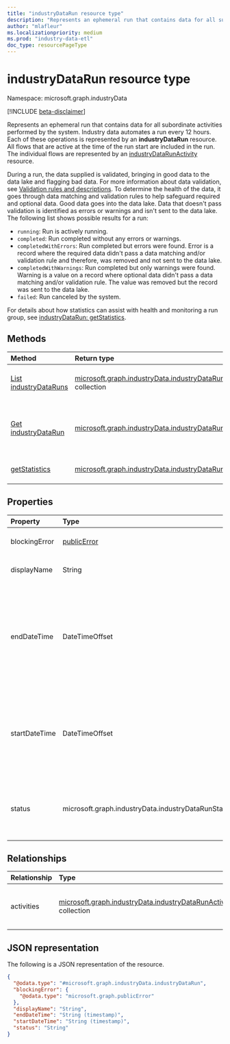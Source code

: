 ```yaml
---
title: "industryDataRun resource type"
description: "Represents an ephemeral run that contains data for all subordinate activities performed by the system."
author: "mlafleur"
ms.localizationpriority: medium
ms.prod: "industry-data-etl"
doc_type: resourcePageType
---
```


# industryDataRun resource type

Namespace: microsoft.graph.industryData

[!INCLUDE [beta-disclaimer](../../includes/beta-disclaimer.md)]

Represents an ephemeral run that contains data for all subordinate activities performed by the system. Industry data automates a run every 12 hours. Each of these operations is represented by an **industryDataRun** resource. All flows that are active at the time of the run start are included in the run. The individual flows are represented by an [industryDataRunActivity](industrydata-industrydatarunactivity.md) resource.

During a run, the data supplied is validated, bringing in good data to the data lake and flagging bad data. For more information about data validation, see [Validation rules and descriptions](/schooldatasync/validation-rules-and-descriptions). To determine the health of the data, it goes through data matching and validation rules to help safeguard required and optional data. Good data goes into the data lake. Data that doesn't pass validation is identified as errors or warnings and isn't sent to the data lake. The following list shows possible results for a run:

- `running`: Run is actively running.
- `completed`: Run completed without any errors or warnings.
- `completedWithErrors`: Run completed but errors were found. Error is a record where the required data didn't pass a data matching and/or validation rule and therefore, was removed and not sent to the data lake.
- `completedWithWarnings`: Run completed but only warnings were found. Warning is a value on a record where optional data didn't pass a data matching and/or validation rule. The value was removed but the record was sent to the data lake.
- `failed`: Run canceled by the system.

For details about how statistics can assist with health and monitoring a run group, see [industryDataRun: getStatistics](../api/industrydata-industrydatarun-getstatistics.md).

## Methods

| Method                                                                | Return type                                                                                         | Description                                                                                            |
| :-------------------------------------------------------------------- | :-------------------------------------------------------------------------------------------------- | :----------------------------------------------------------------------------------------------------- |
| [List industryDataRuns](../api/industrydata-industrydatarun-list.md)  | [microsoft.graph.industryData.industryDataRun](industrydata-industrydatarun.md) collection          | Get a list of the [industryDataRun](industrydata-industrydatarun.md) objects and their properties.     |
| [Get industryDataRun](../api/industrydata-industrydatarun-get.md)     | [microsoft.graph.industryData.industryDataRun](industrydata-industrydatarun.md)                     | Read the properties and relationships of an [industryDataRun](industrydata-industrydatarun.md) object. |
| [getStatistics](../api/industrydata-industrydatarun-getstatistics.md) | [microsoft.graph.industryData.industryDataRunStatistics](industrydata-industrydatarunstatistics.md) | Calculate statistics for a run group.                                                                  |

## Properties

| Property      | Type                          | Description                                                                                                                                                                                                                                                   |
| :------------ | :---------------------------- | :------------------------------------------------------------------------------------------------------------------------------------------------------------------------------------------------------------------------------------------------------------ |
| blockingError | [publicError](publicerror.md) | An error object to diagnose critical failures in the run.                                                                                                                                                                                                     |
| displayName   | String                        | The name of the run for rendering in a user interface.                                                                                                                                                                                                        |
| endDateTime   | DateTimeOffset                | The date and time when the run finished or null if the run is still in-progress. The Timestamp type represents date and time information using ISO 8601 format and is always in UTC time. For example, midnight UTC on `Jan 1, 2014 is 2014-01-01T00:00:00Z`. |
| startDateTime | DateTimeOffset                | The date and time when the run started. The Timestamp type represents date and time information using ISO 8601 format and is always in UTC time. For example, midnight UTC on `Jan 1, 2014 is 2014-01-01T00:00:00Z`.                                          |
| status        | microsoft.graph.industryData.industryDataRunStatus         | The current status of the run. The possible values are: `running`, `failed`, `completed`, `completedWithErrors`, `completedWithWarnings`, `unknownFutureValue`.                                                                                               |

## Relationships

| Relationship | Type                                                                                                       | Description                                     |
| :----------- | :--------------------------------------------------------------------------------------------------------- | :---------------------------------------------- |
| activities   | [microsoft.graph.industryData.industryDataRunActivity](industrydata-industrydatarunactivity.md) collection | The set of activities performed during the run. |

## JSON representation

The following is a JSON representation of the resource.

<!-- {
  "blockType": "resource",
  "keyProperty": "id",
  "@odata.type": "microsoft.graph.industryData.industryDataRun",
  "openType": false
}
-->

```json
{
  "@odata.type": "#microsoft.graph.industryData.industryDataRun",
  "blockingError": {
    "@odata.type": "microsoft.graph.publicError"
  },
  "displayName": "String",
  "endDateTime": "String (timestamp)",
  "startDateTime": "String (timestamp)",
  "status": "String"
}
```
